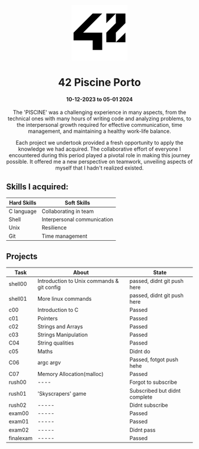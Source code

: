 <div align="center">

<img src="src/img/42_Logo.svg.png" alt="42" width="150"/>

# **42 Piscine Porto**
#### 10-12-2023 to 05-01 2024
</div>

<div align= "center">

<p align="center">
The 'PISCINE' was a challenging experience in many aspects, from the technical ones with many hours of writing code and analyzing problems, to the interpersonal growth required for effective communication, time management, and maintaining a healthy work-life balance.

Each project we undertook provided a fresh opportunity to apply the knowledge we had acquired. The collaborative effort of everyone I encountered during this period played a pivotal role in making this journey possible. It offered me a new perspective on teamwork, unveiling aspects of myself that I hadn't realized existed.
</p>

</div>

## Skills I acquired: 

|Hard Skills |Soft Skills |
|------------|---------------|
|C language | Collaborating in team |
| Shell     | Interpersonal communication|
| Unix      | Resilience|
| Git       | Time management|
    
## Projects

|Task |About | State |
|-------|----------|------|
| shell00   | Introduction to Unix commands & git config| passed, didnt git push here|
| shell01   | More linux commands | passed, didnt git push here|
| c00       | Introduction to C| Passed |
| c01       | Pointers| Passed  |
| c02       | Strings and Arrays| Passed|
| c03       | Strings Manipulation| Passed
| C04       | String qualities| Passed
| c05       | Maths | Didnt do |
| C06       | argc argv | Passed, fotgot push hehe |
| C07       | Memory Allocation(malloc) | Passed
| rush00    | ---- | Forgot to subscribe |
| rush01    | 'Skyscrapers' game | Subscribed but didnt complete |
| rush02    | -----| Didnt subscribe |
| exam00    |-----| Passed |
| exam01    |-----| Passed|
| exam02    |-----| Didnt pass |
| finalexam |-----| Passed |
